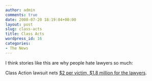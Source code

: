 ```yaml
---
author: admin
comments: true
date: 2008-07-20 18:19:04+00:00
layout: post
slug: class-acts
title: Class Acts
wordpress_id: 16
categories:
- The News
---
```


I think stories like this are why people hate lawyers so much:

Class Action lawsuit nets [$2 per victim, $1.8 million for the lawyers](http://blog.wired.com/27bstroke6/2008/07/ameritrade-hack.html).
